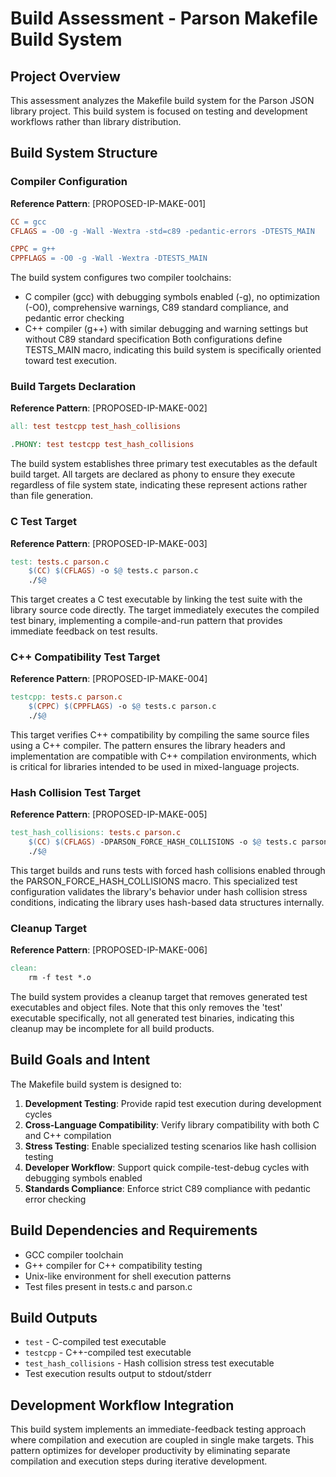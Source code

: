 # Build Assessment - Parson Makefile Build System

## Project Overview
This assessment analyzes the Makefile build system for the Parson JSON library project. This build system is focused on testing and development workflows rather than library distribution.

## Build System Structure

### Compiler Configuration
**Reference Pattern**: [PROPOSED-IP-MAKE-001]
```makefile
CC = gcc
CFLAGS = -O0 -g -Wall -Wextra -std=c89 -pedantic-errors -DTESTS_MAIN

CPPC = g++
CPPFLAGS = -O0 -g -Wall -Wextra -DTESTS_MAIN 
```

The build system configures two compiler toolchains:
- C compiler (gcc) with debugging symbols enabled (-g), no optimization (-O0), comprehensive warnings, C89 standard compliance, and pedantic error checking
- C++ compiler (g++) with similar debugging and warning settings but without C89 standard specification
Both configurations define TESTS_MAIN macro, indicating this build system is specifically oriented toward test execution.

### Build Targets Declaration
**Reference Pattern**: [PROPOSED-IP-MAKE-002]
```makefile
all: test testcpp test_hash_collisions

.PHONY: test testcpp test_hash_collisions
```

The build system establishes three primary test executables as the default build target. All targets are declared as phony to ensure they execute regardless of file system state, indicating these represent actions rather than file generation.

### C Test Target
**Reference Pattern**: [PROPOSED-IP-MAKE-003]
```makefile
test: tests.c parson.c
	$(CC) $(CFLAGS) -o $@ tests.c parson.c
	./$@
```

This target creates a C test executable by linking the test suite with the library source code directly. The target immediately executes the compiled test binary, implementing a compile-and-run pattern that provides immediate feedback on test results.

### C++ Compatibility Test Target
**Reference Pattern**: [PROPOSED-IP-MAKE-004]
```makefile
testcpp: tests.c parson.c
	$(CPPC) $(CPPFLAGS) -o $@ tests.c parson.c
	./$@
```

This target verifies C++ compatibility by compiling the same source files using a C++ compiler. The pattern ensures the library headers and implementation are compatible with C++ compilation environments, which is critical for libraries intended to be used in mixed-language projects.

### Hash Collision Test Target
**Reference Pattern**: [PROPOSED-IP-MAKE-005]
```makefile
test_hash_collisions: tests.c parson.c
	$(CC) $(CFLAGS) -DPARSON_FORCE_HASH_COLLISIONS -o $@ tests.c parson.c
	./$@
```

This target builds and runs tests with forced hash collisions enabled through the PARSON_FORCE_HASH_COLLISIONS macro. This specialized test configuration validates the library's behavior under hash collision stress conditions, indicating the library uses hash-based data structures internally.

### Cleanup Target
**Reference Pattern**: [PROPOSED-IP-MAKE-006]
```makefile
clean:
	rm -f test *.o
```

The build system provides a cleanup target that removes generated test executables and object files. Note that this only removes the 'test' executable specifically, not all generated test binaries, indicating this cleanup may be incomplete for all build products.

## Build Goals and Intent

The Makefile build system is designed to:
1. **Development Testing**: Provide rapid test execution during development cycles
2. **Cross-Language Compatibility**: Verify library compatibility with both C and C++ compilation
3. **Stress Testing**: Enable specialized testing scenarios like hash collision testing
4. **Developer Workflow**: Support quick compile-test-debug cycles with debugging symbols enabled
5. **Standards Compliance**: Enforce strict C89 compliance with pedantic error checking

## Build Dependencies and Requirements
- GCC compiler toolchain
- G++ compiler for C++ compatibility testing
- Unix-like environment for shell execution patterns
- Test files present in tests.c and parson.c

## Build Outputs
- `test` - C-compiled test executable
- `testcpp` - C++-compiled test executable  
- `test_hash_collisions` - Hash collision stress test executable
- Test execution results output to stdout/stderr

## Development Workflow Integration
This build system implements an immediate-feedback testing approach where compilation and execution are coupled in single make targets. This pattern optimizes for developer productivity by eliminating separate compilation and execution steps during iterative development.
